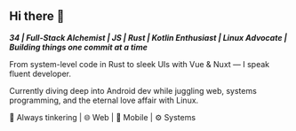 ## Hi there 👋

***34 | Full-Stack Alchemist | JS | Rust | Kotlin Enthusiast | Linux Advocate | Building things one commit at a time***

From system-level code in Rust to sleek UIs with Vue & Nuxt — I speak fluent developer.

Currently diving deep into Android dev while juggling web, systems programming, and the eternal love affair with Linux.

🔧 Always tinkering | 🌐 Web | 📱 Mobile | ⚙️ Systems

